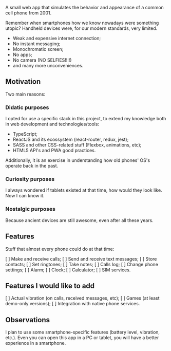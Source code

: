 A small web app that simulates the behavior and appearance of a common cell phone from 2001.

Remember when smartphones how we know nowadays were something utopic? Handheld devices were, for our modern standards, very limited.

- Weak and expensive internet connection;
- No instant messaging;
- Monochromatic screen;
- No apps;
- No camera (NO SELFIES!!!!)
- and many more unconveniences.

## Motivation

Two main reasons:

### Didatic purposes

I opted for use a specific stack in this project, to extend my knowledge both in web development and technologies/tools:

- TypeScript;
- ReactJS and its ecossystem (react-router, redux, jest);
- SASS and other CSS-related stuff (Flexbox, animations, etc);
- HTML5 API's and PWA good practices.

Additionally, it is an exercise in understanding how old phones' OS's operate back in the past.

### Curiosity purposes

I always wondered if tablets existed at that time, how would they look like. Now I can know it.

### Nostalgic purposes

Because ancient devices are still awesome, even after all these years.

## Features

Stuff that almost every phone could do at that time:

[ ] Make and receive calls;
[ ] Send and receive text messages;
[ ] Store contacts;
[ ] Set ringtones;
[ ] Take notes;
[ ] Calls log;
[ ] Change phone settings;
[ ] Alarm;
[ ] Clock;
[ ] Calculator;
[ ] SIM services.

## Features I would like to add

[ ] Actual vibration (on calls, received messages, etc);
[ ] Games (at least demo-only versions);
[ ] Integration with native phone services.

## Observations

I plan to use some smartphone-specific features (battery level, vibration, etc.). Even you can open this app in a PC or tablet, you will have a better experience in a smartphone.
